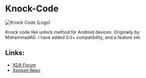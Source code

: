 # Knock-Code
![Knock Code (Logo)](https://raw.githubusercontent.com/Rijul-Ahuja/Xposed-Knock-Code/master/app/src/main/res/mipmap-xxxhdpi/ic_launcher.png)

Knock code like unlock method for Android devices.
Originally by MohammadAG. I have added 5.0+ compatibility, and a feature set. 

Links:
------
+ [XDA Forum](http://forum.xda-developers.com/xposed/modules/lp-knock-code-screen-t3272679)
+ [Xposed Repo](http://repo.xposed.info/module/me.rijul.knockcode)